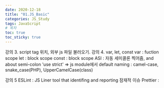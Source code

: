 ```yaml
---
date: 2020-12-18
title: "01.JS_Basic"
categories: JS_Study
tags: JavaScript
# 목차
toc: true  
toc_sticky: true 
---
```


강의 3. script tag 위치, 외부 js 파일 불러오기.
강의 4. var, let, const
var : fuction scope
let : block scope
const : block scope
ASI : 자동 세미콜론 찍어줌, and about semi-colon
'use strict' => js module에서 default 
naming : camel-case, snake_case(PHP), UpperCamelCase(class)

강의 5
ESLint : JS Liner tool that identifing and reporting 잠재적 이슈 
Prettier :